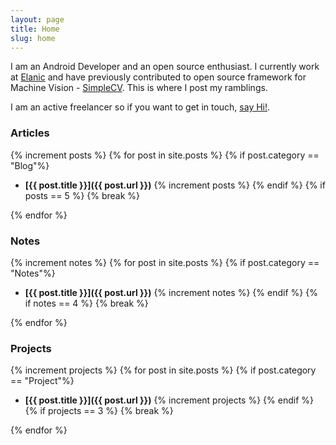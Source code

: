 ```yaml
---
layout: page
title: Home
slug: home
---
```

I am an Android Developer and an open source enthusiast. I currently work at [Elanic](http://elanic.in/) and have previously contributed to open source framework for Machine Vision - [SimpleCV](http://simplecv.org/). This is where I post my ramblings.

I am an active freelancer so if you want to get in touch, <a href="mailto:jayrambhia777@gmail.com">say Hi!</a>.

<!--
Events
{% for post in site.posts limit:5 %}
{% if post.category == "Event"%}
- **[{{ post.title }}]({{ post.url }})**
{% endif %}
{% endfor %}
-->

### Articles
{% increment posts %}
{% for post in site.posts %}
	{% if post.category == "Blog"%}
- **[{{ post.title }}]({{ post.url }})**<!-- -->
		{% increment posts %}
	{% endif %}
	{% if posts == 5 %}
		{% break %}

{% endfor %}


### Notes
{% increment notes %}
{% for post in site.posts %}
	{% if post.category == "Notes"%}
- **[{{ post.title }}]({{ post.url }})**
		{% increment notes %}
	{% endif %}
	{% if notes == 4 %}
		{% break %}

{% endfor %}

### Projects
{% increment projects %}
{% for post in site.posts %}
	{% if post.category == "Project"%}
- **[{{ post.title }}]({{ post.url }})**
		{% increment projects %}
	{% endif %}
	{% if projects == 3 %}
		{% break %}

{% endfor %}
<!-- - **[Lenx](http://lenxapp.com/)**
- **[Waeo](http://getwaeo.com/)** -->
